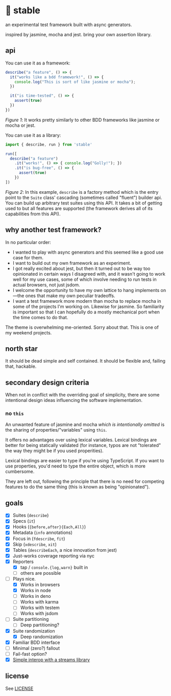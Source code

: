# :horse: stable

an experimental test framework built with async generators.

inspired by jasmine, mocha and jest. bring your own assertion library.

## api

You can use it as a framework:

```javascript
describe("a feature", () => {
  it("works like a bdd framework!", () => {
    console.log("This is sort of like jasmine or mocha");
  })

  it("is time-tested", () => {
    assert(true)
  })
})
```
_Figure 1_: It works pretty similarly to other BDD frameworks like jasmine or mocha or jest.

You can use it as a library:
```javascript
import { describe, run } from 'stable'

run([
  describe("a feature")
    .it("works!", () => { console.log("Golly!"); })
    .it("is bug-free", () => {
      assert(true)
    })
])
```
_Figure 2_: In this example, `describe` is a factory method which is the entry point to the `Suite` class' cascading (sometimes called "fluent") builder api. You can build up arbitrary test suites using this API. It takes a bit of getting used to but all features are supported (the framework derives all of its capabilities from this API).

## why another test framework?

In no particular order:

* I wanted to play with async generators and this seemed like a good use case for them.
* I want to build out my own framework as an experiment.
* I got really excited about jest, but then it turned out to be way too opinionated in certain ways I disagreed with, and it wasn't going to work well for my use cases, some of which involve needing to run tests in actual browsers, not just jsdom.
* I welcome the opportunity to have my own lattice to hang implements on—the ones that make my own peculiar tradeoffs.
* I want a test framework more modern than mocha to replace mocha in some of the projects I'm working on. Likewise for jasmine. So familiarity is important so that I can hopefully do a mostly mechanical port when the time comes to do that.

The theme is overwhelming me-oriented. Sorry about that. This is one of my weekend projects.

## north star

It should be dead simple and self contained. It should be flexible and, failing that, hackable.

## secondary design criteria

When not in conflict with the overriding goal of simplicity, there are some intentional design ideas influencing the software implementation.

### no `this`

An unwanted feature of jasmine and mocha *which is intentionally omitted* is the sharing of properties/"variables" using `this`.

It offers no advantages over using lexical variables. Lexical bindings are better for being statically validated (for instance, typos are not "tolerated" the way they might be if you used properities).

Lexical bindings are easier to type if you're using TypeScript. If you want to use properties, you'd need to type the entire object, which is more cumbersome.

They are left out, following the principle that there is no need for competing features to do the same thing (this is known as being "opinionated").

## goals


- [x] Suites (`describe`)
- [x] Specs (`it`)
- [x] Hooks (`{before,after}{Each,All}`)
- [x] Metadata (`info` annotations)
- [x] Focus in (`fdescribe`, `fit`)
- [x] Skip (`xdescribe`, `xit`)
- [x] Tables (`describeEach`, a nice innovation from jest)
- [x] Just-works coverage reporting via nyc
- [x] Reporters
  - [x] tap / `console.{log,warn}` built in
  - [ ] others are possible
- [ ] Plays nice.
  - [x] Works in browsers
  - [x] Works in node
  - [ ] Works in deno
  - [ ] Works with karma
  - [ ] Works with testem
  - [ ] Works with jsdom
- [ ] Suite partitioning
  - [ ] Deep partitioning?
- [x] Suite randomization
  - [x] Deep randomization
- [x] Familiar BDD interface
- [ ] Minimal (zero?) fallout
- [ ] Fail-fast option?
- [x] [Simple interop with a streams library](examples/streams.js)

## license

See [LICENSE](LICENSE)
